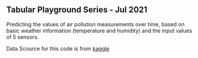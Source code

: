 ## Tabular Playground Series - Jul 2021
Predicting the values of air pollution measurements over time, based on basic weather information (temperature and humidity) and the input values of 5 sensors.

Data Scource for this code is from <a href="https://www.kaggle.com/c/tabular-playground-series-jul-2021/data"> kaggle 
